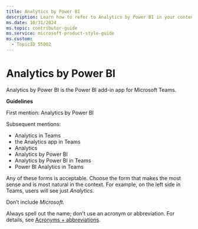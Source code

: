 ```yaml
---
title: Analytics by Power BI
description: Learn how to refer to Analytics by Power BI in your content.
ms.date: 10/31/2024
ms.topic: contributor-guide
ms.service: microsoft-product-style-guide
ms.custom:
  - TopicID 55002
---
```



# Analytics by Power BI

Analytics by Power BI is the Power BI add-in app for Microsoft Teams.

**Guidelines**

First mention: Analytics by Power BI

Subsequent mentions:
- Analytics in Teams
- the Analytics app in Teams
- Analytics
- Analytics by Power BI
- Analytics by Power BI in Teams
- Power BI Analytics in Teams

Any of these forms is acceptable. Choose the form that makes the most sense and is most natural in the context. For example, on the left side in Teams, users will see just *Analytics.*

Don’t include *Microsoft.*

Always spell out the name; don't use an acronym or abbreviation. For details, see [Acronyms + abbreviations](~\acronyms-and-abbreviations.md).



